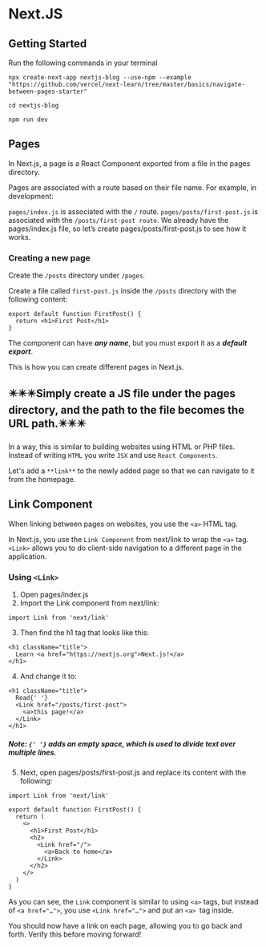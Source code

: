 # Next.JS

## Getting Started
Run the following commands in your terminal
```
npx create-next-app nextjs-blog --use-npm --example "https://github.com/vercel/next-learn/tree/master/basics/navigate-between-pages-starter"
```

```
cd nextjs-blog
```

```
npm run dev
```


## Pages
In Next.js, a page is a React Component exported from a file in the pages directory.

Pages are associated with a route based on their file name. For example, in development:

`pages/index.js` is associated with the `/` route.
`pages/posts/first-post.js` is associated with the `/posts/first-post route`.
We already have the pages/index.js file, so let’s create pages/posts/first-post.js to see how it works.

### Creating a new page
Create the `/posts` directory under `/pages`.

Create a file called `first-post.js` inside the `/posts` directory with the following content:
```
export default function FirstPost() {
  return <h1>First Post</h1>
}
```
The component can have ***any name***, but you must export it as a ***default export***.

This is how you can create different pages in Next.js.

## ✴️✴️✴️Simply create a JS file under the pages directory, and the path to the file becomes the URL path.✴️✴️✴️

In a way, this is similar to building websites using HTML or PHP files. Instead of writing `HTML` you write `JSX` and use `React Components`.

Let's add a `**link**` to the newly added page so that we can navigate to it from the homepage.

## Link Component
When linking between pages on websites, you use the `<a>` HTML tag.

In Next.js, you use the `Link Component` from next/link to wrap the `<a>` tag. `<Link>` allows you to do client-side navigation to a different page in the application.

### Using `<Link>`
1. Open pages/index.js
2. Import the Link component from next/link:
```
import Link from 'next/link'

```
3. Then find the h1 tag that looks like this:
```
<h1 className="title">
  Learn <a href="https://nextjs.org">Next.js!</a>
</h1>
```
4. And change it to:
```
<h1 className="title">
  Read{' '}
  <Link href="/posts/first-post">
    <a>this page!</a>
  </Link>
</h1>
```
##### Note: `{' '}` adds an empty space, which is used to divide text over multiple lines.
5. Next, open pages/posts/first-post.js and replace its content with the following:
```
import Link from 'next/link'

export default function FirstPost() {
  return (
    <>
      <h1>First Post</h1>
      <h2>
        <Link href="/">
          <a>Back to home</a>
        </Link>
      </h2>
    </>
  )
}

```

As you can see, the `Link` component is similar to using `<a>` tags, but instead of `<a href="…">`, you use `<Link href="…">` and put an `<a> `tag inside.

You should now have a link on each page, allowing you to go back and forth. Verify this before moving forward!




 


